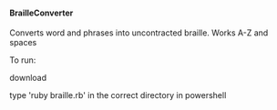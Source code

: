 #### BrailleConverter
Converts word and phrases into uncontracted braille. Works A-Z and spaces

To run:

download

type 'ruby braille.rb' in the correct directory in powershell
